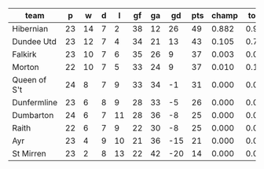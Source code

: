 |     team     | p  | w  | d | l  | gf | ga | gd  | pts | champ | top2  | top3  | top4  |  5-7  | bot4  | bot3  | bot2  |
|--------------|----|----|---|----|----|----|-----|-----|-------|-------|-------|-------|-------|-------|-------|-------|
| Hibernian    | 23 | 14 | 7 |  2 | 38 | 12 |  26 |  49 | 0.882 | 0.991 | 0.999 | 1.000 | 0.000 | 0.000 | 0.000 | 0.000|
| Dundee Utd   | 23 | 12 | 7 |  4 | 34 | 21 |  13 |  43 | 0.105 | 0.791 | 0.953 | 0.997 | 0.003 | 0.000 | 0.000 | 0.000|
| Falkirk      | 23 | 10 | 7 |  6 | 35 | 26 |   9 |  37 | 0.003 | 0.080 | 0.426 | 0.855 | 0.144 | 0.004 | 0.001 | 0.000|
| Morton       | 22 | 10 | 7 |  5 | 33 | 24 |   9 |  37 | 0.010 | 0.136 | 0.577 | 0.905 | 0.095 | 0.002 | 0.000 | 0.000|
| Queen of S't | 24 |  8 | 7 |  9 | 33 | 34 |  -1 |  31 | 0.000 | 0.002 | 0.036 | 0.178 | 0.786 | 0.133 | 0.036 | 0.007|
| Dunfermline  | 23 |  6 | 8 |  9 | 28 | 33 |  -5 |  26 | 0.000 | 0.000 | 0.005 | 0.039 | 0.765 | 0.455 | 0.197 | 0.060|
| Dumbarton    | 24 |  6 | 7 | 11 | 28 | 36 |  -8 |  25 | 0.000 | 0.000 | 0.000 | 0.002 | 0.313 | 0.870 | 0.685 | 0.349|
| Raith        | 22 |  6 | 7 |  9 | 22 | 30 |  -8 |  25 | 0.000 | 0.000 | 0.003 | 0.024 | 0.670 | 0.617 | 0.306 | 0.111|
| Ayr          | 23 |  4 | 9 | 10 | 21 | 36 | -15 |  21 | 0.000 | 0.000 | 0.000 | 0.001 | 0.212 | 0.921 | 0.787 | 0.521|
| St Mirren    | 23 |  2 | 8 | 13 | 22 | 42 | -20 |  14 | 0.000 | 0.000 | 0.000 | 0.000 | 0.013 | 0.998 | 0.987 | 0.952|
